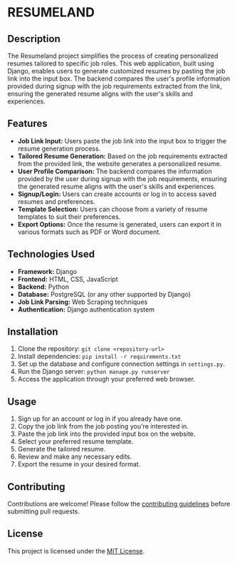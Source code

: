 # RESUMELAND

## Description
The Resumeland project simplifies the process of creating personalized resumes tailored to specific job roles. This web application, built using Django, enables users to generate customized resumes by pasting the job link into the input box. The backend compares the user's profile information provided during signup with the job requirements extracted from the link, ensuring the generated resume aligns with the user's skills and experiences.

## Features
- **Job Link Input:** Users paste the job link into the input box to trigger the resume generation process.
- **Tailored Resume Generation:** Based on the job requirements extracted from the provided link, the website generates a personalized resume.
- **User Profile Comparison:** The backend compares the information provided by the user during signup with the job requirements, ensuring the generated resume aligns with the user's skills and experiences.
- **Signup/Login:** Users can create accounts or log in to access saved resumes and preferences.
- **Template Selection:** Users can choose from a variety of resume templates to suit their preferences.
- **Export Options:** Once the resume is generated, users can export it in various formats such as PDF or Word document.

## Technologies Used
- **Framework:** Django
- **Frontend:** HTML, CSS, JavaScript
- **Backend:** Python
- **Database:** PostgreSQL (or any other supported by Django)
- **Job Link Parsing:** Web Scraping techniques
- **Authentication:** Django authentication system

## Installation
1. Clone the repository: `git clone <repository-url>`
2. Install dependencies: `pip install -r requirements.txt`
3. Set up the database and configure connection settings in `settings.py`.
4. Run the Django server: `python manage.py runserver`
5. Access the application through your preferred web browser.

## Usage
1. Sign up for an account or log in if you already have one.
2. Copy the job link from the job posting you're interested in.
3. Paste the job link into the provided input box on the website.
4. Select your preferred resume template.
5. Generate the tailored resume.
6. Review and make any necessary edits.
7. Export the resume in your desired format.

## Contributing
Contributions are welcome! Please follow the [contributing guidelines](CONTRIBUTING.md) before submitting pull requests.

## License
This project is licensed under the [MIT License](LICENSE).
